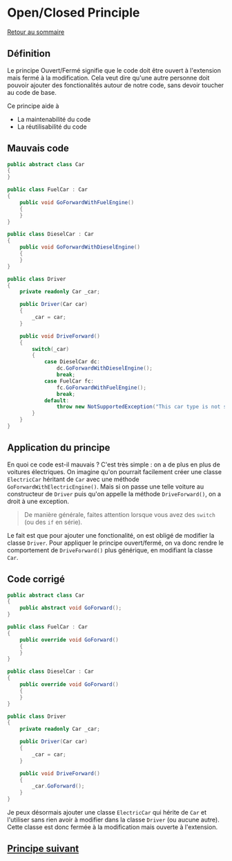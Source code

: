# Open/Closed Principle

[Retour au sommaire](./../README.md#Sommaire)

## Définition

Le principe Ouvert/Fermé signifie que le code doit être ouvert à l'extension mais fermé à la modification.
Cela veut dire qu'une autre personne doit pouvoir ajouter des fonctionalités autour de notre code, sans devoir toucher au code de base.

Ce principe aide à

* La maintenabilité du code
* La réutilisabilité du code

## Mauvais code

```csharp
public abstract class Car
{
}

public class FuelCar : Car
{
    public void GoForwardWithFuelEngine()
    {
    }
}

public class DieselCar : Car
{
    public void GoForwardWithDieselEngine()
    {
    }
}

public class Driver
{
    private readonly Car _car;

    public Driver(Car car)
    {
        _car = car;
    }

    public void DriveForward()
    {
        switch(_car)
        {
            case DieselCar dc:
                dc.GoForwardWithDieselEngine();
                break;
            case FuelCar fc:
                fc.GoForwardWithFuelEngine();
                break;
            default:
                throw new NotSupportedException("This car type is not supported.");
        }
    }
}
```

## Application du principe

En quoi ce code est-il mauvais ? C'est très simple : on a de plus en plus de voitures électriques. On imagine qu'on pourrait facilement créer une classe `ElectricCar` héritant de `Car` avec une méthode `GoForwardWithElectricEngine()`. Mais si on passe une telle voiture au constructeur de `Driver` puis qu'on appelle la méthode `DriveForward()`, on a droit à une exception.

> De manière générale, faites attention lorsque vous avez des `switch` (ou des `if` en série).

Le fait est que pour ajouter une fonctionalité, on est obligé de modifier la classe `Driver`. Pour appliquer le principe ouvert/fermé, on va donc rendre le comportement de `DriveForward()` plus générique, en modifiant la classe `Car`.

## Code corrigé

```csharp
public abstract class Car
{
    public abstract void GoForward();
}

public class FuelCar : Car
{
    public override void GoForward()
    {
    }
}

public class DieselCar : Car
{
    public override void GoForward()
    {
    }
}

public class Driver
{
    private readonly Car _car;

    public Driver(Car car)
    {
        _car = car;
    }

    public void DriveForward()
    {
        _car.GoForward();
    }
}
```

Je peux désormais ajouter une classe `ElectricCar` qui hérite de `Car` et l'utiliser sans rien avoir à modifier dans la classe `Driver` (ou aucune autre). Cette classe est donc fermée à la modification mais ouverte à l'extension.

## [Principe suivant](./l.md)